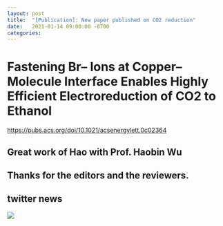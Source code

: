 ```yaml
---
layout: post
title:  "[Publication]: New paper published on CO2 reduction"
date:   2021-01-14 09:00:00 -0700
categories: 
---
```


# Fastening Br– Ions at Copper–Molecule Interface Enables Highly Efficient Electroreduction of CO2 to Ethanol

https://pubs.acs.org/doi/10.1021/acsenergylett.0c02364

## Great work of Hao with Prof. Haobin Wu
## Thanks for the editors and the reviewers.

## twitter news
![](https://raw.githubusercontent.com/esemble/pic/master/Screenshot20210114100112.png)
